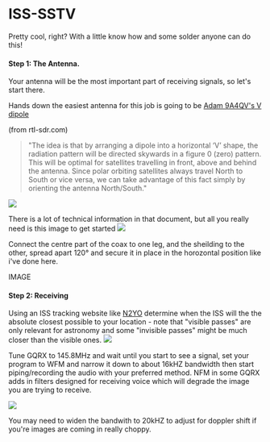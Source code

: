 # ISS-SSTV
Pretty cool, right? With a little know how and some solder anyone can do this!

#### Step 1: The Antenna.
Your antenna will be the most important part of receiving signals, so let's start there. 

Hands down the easiest antenna for this job is going to be [Adam 9A4QV's V dipole](https://www.dropbox.com/s/6fpfn2p9filc9ol/DIY%20137MHz%20WX-sat%20V-dipole%20antenna.pdf?dl=0) 

(from rtl-sdr.com) 
>"The idea is that by arranging a dipole into a horizontal ‘V’ shape, the radiation pattern will be directed skywards in a figure 0 (zero) pattern. This will be optimal for satellites travelling in front, above and behind the antenna. Since polar orbiting satellites always travel North to South or vice versa, we can take advantage of this fact simply by orienting the antenna North/South."

<img src=https://upload.wikimedia.org/wikipedia/commons/d/dd/Dipole_receiving_antenna_animation_6_800x394x150ms.gif>

There is a lot of technical information in that document, but all you really need is this image to get started <img src=https://www.rtl-sdr.com/wp-content/uploads/2017/03/adams_V-dipole-500x375.png>

Connect the centre part of the coax to one leg, and the sheilding to the other, spread apart 120° and secure it in place in the horozontal position like i've done here. 

IMAGE

#### Step 2: Receiving

Using an ISS tracking website like [N2YO](http://www.n2yo.com/?s=25544) determine when the ISS will the the absolute closest possible to your location - note that "visible passes" are only relevant for astronomy and some "invisible passes" might be much closer than the visible ones. 
<img src=https://i.imgur.com/iWO8j5U.png>

Tune GQRX to 145.8MHz and wait until you start to see a signal, set your program to WFM and narrow it down to about 16kHZ bandwidth then start piping/recording the audio with your preferred method. NFM in some GQRX adds in filters designed for receiving voice which will degrade the image you are trying to receive.

<img src=https://i.imgur.com/0nWsfoB.png>

You may need to widen the bandwith to 20kHZ to adjust for doppler shift if you're images are coming in really choppy.

